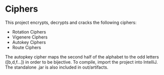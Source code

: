 <h1>Ciphers</h1>
<p>This project encrypts, decrypts and cracks the following ciphers:</p> 
<ul><li>Rotation Ciphers</li><li>Vigenere Ciphers</li><li>Autokey Ciphers</li><li>Route Ciphers</li></ul>
<p>The autopkey cipher maps the second half of the alphabet to the odd letters ([b,d,f...]) in order to be bijective. 
   To compile, import the project into IntelliJ. The standalone .jar is also included in out/artifacts.</p>